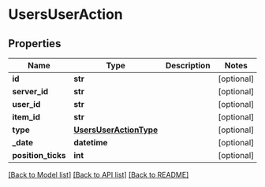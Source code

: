 # UsersUserAction

## Properties
Name | Type | Description | Notes
------------ | ------------- | ------------- | -------------
**id** | **str** |  | [optional] 
**server_id** | **str** |  | [optional] 
**user_id** | **str** |  | [optional] 
**item_id** | **str** |  | [optional] 
**type** | [**UsersUserActionType**](UsersUserActionType.md) |  | [optional] 
**_date** | **datetime** |  | [optional] 
**position_ticks** | **int** |  | [optional] 

[[Back to Model list]](../README.md#documentation-for-models) [[Back to API list]](../README.md#documentation-for-api-endpoints) [[Back to README]](../README.md)

